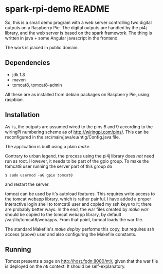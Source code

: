 spark-rpi-demo README
=====================

So, this is a small demo program with a web server controlling two
digital outputs on a Raspberry Pie. The digital outputs are handled
by the pi4j library, and the web server is based on the spark
framework. The thing is written in java + some Angular javascript
in the frontend.

The work is placed in public domain.


Dependencies
------------
- jdk 1.8
- maven
- tomcat8, tomcat8-admin

All these are as installed from debian packages on Raspberry Pie,
using raspbian.

Installation
------------
As-is, the outputs are assumed wired to the pins 8 and 9 according
to the wiringPi numbering scheme as of http://wiringpi.com/pins/.
This can be reconfigured in the src/main/java/eu/ntig/Config.java
file.

The application is built using a plain *make*.

Contrary to urban legend, the process using the pi4j library does
*not* need run as root. However, it needs to be part of the gpio
group. To make the tomcat8 user running the server part of this
group do

    $ sudo usermod -aG gpio tomcat8

and restart the server.

tomcat can be used by it's autoload features. This requires
write access to the tomcat webapp library, which is rather
painful. I have added a proper interactive login shell to
tomcat8 user and copied my ssh keys to it; there are probably
better ways. In the end, the war files created by *make war*
should be copied to the tomcat webapp library, by default
/var/lib/tomcat8/webapps. From that point, tomcat loads
the war file.

The standard Makefile's *make deploy* performs this copy,
but requires ssh access (above) user and also configuring 
the Makefile constants.


Running
-------

Tomcat presents a page on http://host.fqdn:8080/nti/,
given that the war file is deployed on the *nti* context.
It should be self-explanatory.
